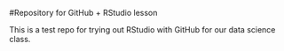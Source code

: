 #Repository for GitHub + RStudio lesson

This is a test repo for trying out RStudio with GitHub for our data science class.
